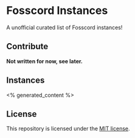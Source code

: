 # Fosscord Instances
A unofficial curated list of Fosscord instances!

## Contribute
**Not written for now, see later.**

## Instances

<% generated_content %>
## License
This repository is licensed under the [MIT license](LICENSE).
